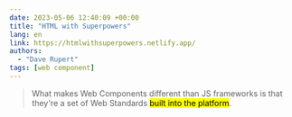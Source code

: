 ```yaml
---
date: 2023-05-06 12:40:09 +00:00
title: "HTML with Superpowers"
lang: en
link: https://htmlwithsuperpowers.netlify.app/
authors:
  - "Dave Rupert"
tags: [web component]
---
```


> What makes Web Components different than JS frameworks is that they're a set of Web Standards <mark>built into the platform</mark>.
